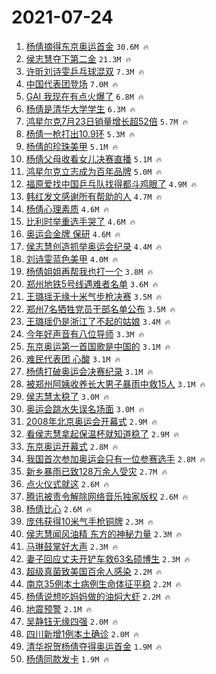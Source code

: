 # 2021-07-24

1. [杨倩摘得东京奥运首金](https://s.weibo.com/weibo?q=%23%E6%9D%A8%E5%80%A9%E6%91%98%E5%BE%97%E4%B8%9C%E4%BA%AC%E5%A5%A5%E8%BF%90%E9%A6%96%E9%87%91%23&Refer=top) `30.6M 🔥`
1. [侯志慧夺下第二金](https://s.weibo.com/weibo?q=%23%E4%BE%AF%E5%BF%97%E6%85%A7%E5%A4%BA%E4%B8%8B%E7%AC%AC%E4%BA%8C%E9%87%91%23&Refer=top) `21.3M 🔥`
1. [许昕刘诗雯乒乓球混双](https://s.weibo.com/weibo?q=%23%E8%AE%B8%E6%98%95%E5%88%98%E8%AF%97%E9%9B%AF%E4%B9%92%E4%B9%93%E7%90%83%E6%B7%B7%E5%8F%8C%23&Refer=top) `7.3M 🔥`
1. [中国代表团登场](https://s.weibo.com/weibo?q=%23%E4%B8%AD%E5%9B%BD%E4%BB%A3%E8%A1%A8%E5%9B%A2%E7%99%BB%E5%9C%BA%23&Refer=top) `7.0M 🔥`
1. [GAI 我现在有点火爆了](https://s.weibo.com/weibo?q=GAI%20%E6%88%91%E7%8E%B0%E5%9C%A8%E6%9C%89%E7%82%B9%E7%81%AB%E7%88%86%E4%BA%86&Refer=top) `6.8M 🔥`
1. [杨倩是清华大学学生](https://s.weibo.com/weibo?q=%23%E6%9D%A8%E5%80%A9%E6%98%AF%E6%B8%85%E5%8D%8E%E5%A4%A7%E5%AD%A6%E5%AD%A6%E7%94%9F%23&Refer=top) `6.3M 🔥`
1. [鸿星尔克7月23日销量增长超52倍](https://s.weibo.com/weibo?q=%23%E9%B8%BF%E6%98%9F%E5%B0%94%E5%85%8B7%E6%9C%8823%E6%97%A5%E9%94%80%E9%87%8F%E5%A2%9E%E9%95%BF%E8%B6%8552%E5%80%8D%23&Refer=top) `5.7M 🔥`
1. [杨倩一枪打出10.9环](https://s.weibo.com/weibo?q=%23%E6%9D%A8%E5%80%A9%E4%B8%80%E6%9E%AA%E6%89%93%E5%87%BA10.9%E7%8E%AF%23&Refer=top) `5.3M 🔥`
1. [杨倩的珍珠美甲](https://s.weibo.com/weibo?q=%23%E6%9D%A8%E5%80%A9%E7%9A%84%E7%8F%8D%E7%8F%A0%E7%BE%8E%E7%94%B2%23&Refer=top) `5.1M 🔥`
1. [杨倩父母收看女儿决赛直播](https://s.weibo.com/weibo?q=%23%E6%9D%A8%E5%80%A9%E7%88%B6%E6%AF%8D%E6%94%B6%E7%9C%8B%E5%A5%B3%E5%84%BF%E5%86%B3%E8%B5%9B%E7%9B%B4%E6%92%AD%23&Refer=top) `5.1M 🔥`
1. [鸿星尔克立志成为百年品牌](https://s.weibo.com/weibo?q=%23%E9%B8%BF%E6%98%9F%E5%B0%94%E5%85%8B%E7%AB%8B%E5%BF%97%E6%88%90%E4%B8%BA%E7%99%BE%E5%B9%B4%E5%93%81%E7%89%8C%23&Refer=top) `5.0M 🔥`
1. [福原爱找中国乒乓队找得都斗鸡眼了](https://s.weibo.com/weibo?q=%E7%A6%8F%E5%8E%9F%E7%88%B1%E6%89%BE%E4%B8%AD%E5%9B%BD%E4%B9%92%E4%B9%93%E9%98%9F%E6%89%BE%E5%BE%97%E9%83%BD%E6%96%97%E9%B8%A1%E7%9C%BC%E4%BA%86&Refer=top) `4.9M 🔥`
1. [韩红发文感谢所有帮助的人](https://s.weibo.com/weibo?q=%23%E9%9F%A9%E7%BA%A2%E5%8F%91%E6%96%87%E6%84%9F%E8%B0%A2%E6%89%80%E6%9C%89%E5%B8%AE%E5%8A%A9%E7%9A%84%E4%BA%BA%23&Refer=top) `4.7M 🔥`
1. [杨倩心理素质](https://s.weibo.com/weibo?q=%23%E6%9D%A8%E5%80%A9%E5%BF%83%E7%90%86%E7%B4%A0%E8%B4%A8%23&Refer=top) `4.6M 🔥`
1. [比利时举重选手哭了](https://s.weibo.com/weibo?q=%23%E6%AF%94%E5%88%A9%E6%97%B6%E4%B8%BE%E9%87%8D%E9%80%89%E6%89%8B%E5%93%AD%E4%BA%86%23&Refer=top) `4.6M 🔥`
1. [奥运会金牌 保研](https://s.weibo.com/weibo?q=%E5%A5%A5%E8%BF%90%E4%BC%9A%E9%87%91%E7%89%8C%20%E4%BF%9D%E7%A0%94&Refer=top) `4.6M 🔥`
1. [侯志慧创造抓举奥运会纪录](https://s.weibo.com/weibo?q=%23%E4%BE%AF%E5%BF%97%E6%85%A7%E5%88%9B%E9%80%A0%E6%8A%93%E4%B8%BE%E5%A5%A5%E8%BF%90%E4%BC%9A%E7%BA%AA%E5%BD%95%23&Refer=top) `4.4M 🔥`
1. [刘诗雯蓝色美甲](https://s.weibo.com/weibo?q=%23%E5%88%98%E8%AF%97%E9%9B%AF%E8%93%9D%E8%89%B2%E7%BE%8E%E7%94%B2%23&Refer=top) `4.0M 🔥`
1. [杨倩姐姐再帮我也打一个](https://s.weibo.com/weibo?q=%23%E6%9D%A8%E5%80%A9%E5%A7%90%E5%A7%90%E5%86%8D%E5%B8%AE%E6%88%91%E4%B9%9F%E6%89%93%E4%B8%80%E4%B8%AA%23&Refer=top) `3.8M 🔥`
1. [郑州地铁5号线遇难者名单](https://s.weibo.com/weibo?q=%23%E9%83%91%E5%B7%9E%E5%9C%B0%E9%93%815%E5%8F%B7%E7%BA%BF%E9%81%87%E9%9A%BE%E8%80%85%E5%90%8D%E5%8D%95%23&Refer=top) `3.6M 🔥`
1. [王璐瑶无缘十米气步枪决赛](https://s.weibo.com/weibo?q=%23%E7%8E%8B%E7%92%90%E7%91%B6%E6%97%A0%E7%BC%98%E5%8D%81%E7%B1%B3%E6%B0%94%E6%AD%A5%E6%9E%AA%E5%86%B3%E8%B5%9B%23&Refer=top) `3.5M 🔥`
1. [郑州7名牺牲党员干部名单公布](https://s.weibo.com/weibo?q=%23%E9%83%91%E5%B7%9E7%E5%90%8D%E7%89%BA%E7%89%B2%E5%85%9A%E5%91%98%E5%B9%B2%E9%83%A8%E5%90%8D%E5%8D%95%E5%85%AC%E5%B8%83%23&Refer=top) `3.5M 🔥`
1. [王璐瑶仍是浙江了不起的姑娘](https://s.weibo.com/weibo?q=%23%E7%8E%8B%E7%92%90%E7%91%B6%E4%BB%8D%E6%98%AF%E6%B5%99%E6%B1%9F%E4%BA%86%E4%B8%8D%E8%B5%B7%E7%9A%84%E5%A7%91%E5%A8%98%23&Refer=top) `3.4M 🔥`
1. [今年好声音有八位导师](https://s.weibo.com/weibo?q=%23%E4%BB%8A%E5%B9%B4%E5%A5%BD%E5%A3%B0%E9%9F%B3%E6%9C%89%E5%85%AB%E4%BD%8D%E5%AF%BC%E5%B8%88%23&Refer=top) `3.3M 🔥`
1. [东京奥运第一首国歌是中国的](https://s.weibo.com/weibo?q=%23%E4%B8%9C%E4%BA%AC%E5%A5%A5%E8%BF%90%E7%AC%AC%E4%B8%80%E9%A6%96%E5%9B%BD%E6%AD%8C%E6%98%AF%E4%B8%AD%E5%9B%BD%E7%9A%84%23&Refer=top) `3.1M 🔥`
1. [难民代表团 心酸](https://s.weibo.com/weibo?q=%E9%9A%BE%E6%B0%91%E4%BB%A3%E8%A1%A8%E5%9B%A2%20%E5%BF%83%E9%85%B8&Refer=top) `3.1M 🔥`
1. [杨倩打破奥运会决赛纪录](https://s.weibo.com/weibo?q=%23%E6%9D%A8%E5%80%A9%E6%89%93%E7%A0%B4%E5%A5%A5%E8%BF%90%E4%BC%9A%E5%86%B3%E8%B5%9B%E7%BA%AA%E5%BD%95%23&Refer=top) `3.1M 🔥`
1. [被郑州阿姨收养长大男子暴雨中救15人](https://s.weibo.com/weibo?q=%23%E8%A2%AB%E9%83%91%E5%B7%9E%E9%98%BF%E5%A7%A8%E6%94%B6%E5%85%BB%E9%95%BF%E5%A4%A7%E7%94%B7%E5%AD%90%E6%9A%B4%E9%9B%A8%E4%B8%AD%E6%95%9115%E4%BA%BA%23&Refer=top) `3.1M 🔥`
1. [侯志慧太稳了](https://s.weibo.com/weibo?q=%23%E4%BE%AF%E5%BF%97%E6%85%A7%E5%A4%AA%E7%A8%B3%E4%BA%86%23&Refer=top) `3.0M 🔥`
1. [奥运会跳水失误名场面](https://s.weibo.com/weibo?q=%23%E5%A5%A5%E8%BF%90%E4%BC%9A%E8%B7%B3%E6%B0%B4%E5%A4%B1%E8%AF%AF%E5%90%8D%E5%9C%BA%E9%9D%A2%23&Refer=top) `3.0M 🔥`
1. [2008年北京奥运会开幕式](https://s.weibo.com/weibo?q=%232008%E5%B9%B4%E5%8C%97%E4%BA%AC%E5%A5%A5%E8%BF%90%E4%BC%9A%E5%BC%80%E5%B9%95%E5%BC%8F%23&Refer=top) `2.9M 🔥`
1. [看侯志慧拿起保温杯就知道稳了](https://s.weibo.com/weibo?q=%23%E7%9C%8B%E4%BE%AF%E5%BF%97%E6%85%A7%E6%8B%BF%E8%B5%B7%E4%BF%9D%E6%B8%A9%E6%9D%AF%E5%B0%B1%E7%9F%A5%E9%81%93%E7%A8%B3%E4%BA%86%23&Refer=top) `2.9M 🔥`
1. [东京奥运开幕式](https://s.weibo.com/weibo?q=%23%E4%B8%9C%E4%BA%AC%E5%A5%A5%E8%BF%90%E5%BC%80%E5%B9%95%E5%BC%8F%23&Refer=top) `2.8M 🔥`
1. [我国首次参加奥运会只有一位参赛选手](https://s.weibo.com/weibo?q=%23%E6%88%91%E5%9B%BD%E9%A6%96%E6%AC%A1%E5%8F%82%E5%8A%A0%E5%A5%A5%E8%BF%90%E4%BC%9A%E5%8F%AA%E6%9C%89%E4%B8%80%E4%BD%8D%E5%8F%82%E8%B5%9B%E9%80%89%E6%89%8B%23&Refer=top) `2.8M 🔥`
1. [新乡暴雨已致128万余人受灾](https://s.weibo.com/weibo?q=%23%E6%96%B0%E4%B9%A1%E6%9A%B4%E9%9B%A8%E5%B7%B2%E8%87%B4128%E4%B8%87%E4%BD%99%E4%BA%BA%E5%8F%97%E7%81%BE%23&Refer=top) `2.7M 🔥`
1. [点火仪式就这](https://s.weibo.com/weibo?q=%23%E7%82%B9%E7%81%AB%E4%BB%AA%E5%BC%8F%E5%B0%B1%E8%BF%99%23&Refer=top) `2.6M 🔥`
1. [腾讯被责令解除网络音乐独家版权](https://s.weibo.com/weibo?q=%23%E8%85%BE%E8%AE%AF%E8%A2%AB%E8%B4%A3%E4%BB%A4%E8%A7%A3%E9%99%A4%E7%BD%91%E7%BB%9C%E9%9F%B3%E4%B9%90%E7%8B%AC%E5%AE%B6%E7%89%88%E6%9D%83%23&Refer=top) `2.6M 🔥`
1. [杨倩比心](https://s.weibo.com/weibo?q=%23%E6%9D%A8%E5%80%A9%E6%AF%94%E5%BF%83%23&Refer=top) `2.6M 🔥`
1. [庞伟获得10米气手枪铜牌](https://s.weibo.com/weibo?q=%23%E5%BA%9E%E4%BC%9F%E8%8E%B7%E5%BE%9710%E7%B1%B3%E6%B0%94%E6%89%8B%E6%9E%AA%E9%93%9C%E7%89%8C%23&Refer=top) `2.3M 🔥`
1. [侯志慧闻风油精 东方的神秘力量](https://s.weibo.com/weibo?q=%E4%BE%AF%E5%BF%97%E6%85%A7%E9%97%BB%E9%A3%8E%E6%B2%B9%E7%B2%BE%20%E4%B8%9C%E6%96%B9%E7%9A%84%E7%A5%9E%E7%A7%98%E5%8A%9B%E9%87%8F&Refer=top) `2.3M 🔥`
1. [马琳鼓掌好大声](https://s.weibo.com/weibo?q=%23%E9%A9%AC%E7%90%B3%E9%BC%93%E6%8E%8C%E5%A5%BD%E5%A4%A7%E5%A3%B0%23&Refer=top) `2.3M 🔥`
1. [妻子回应丈夫开铲车救63名硕博生](https://s.weibo.com/weibo?q=%23%E5%A6%BB%E5%AD%90%E5%9B%9E%E5%BA%94%E4%B8%88%E5%A4%AB%E5%BC%80%E9%93%B2%E8%BD%A6%E6%95%9163%E5%90%8D%E7%A1%95%E5%8D%9A%E7%94%9F%23&Refer=top) `2.3M 🔥`
1. [超级真菌致美国百余人感染](https://s.weibo.com/weibo?q=%23%E8%B6%85%E7%BA%A7%E7%9C%9F%E8%8F%8C%E8%87%B4%E7%BE%8E%E5%9B%BD%E7%99%BE%E4%BD%99%E4%BA%BA%E6%84%9F%E6%9F%93%23&Refer=top) `2.2M 🔥`
1. [南京35例本土病例生命体征平稳](https://s.weibo.com/weibo?q=%23%E5%8D%97%E4%BA%AC35%E4%BE%8B%E6%9C%AC%E5%9C%9F%E7%97%85%E4%BE%8B%E7%94%9F%E5%91%BD%E4%BD%93%E5%BE%81%E5%B9%B3%E7%A8%B3%23&Refer=top) `2.2M 🔥`
1. [杨倩说想吃妈妈做的油焖大虾](https://s.weibo.com/weibo?q=%23%E6%9D%A8%E5%80%A9%E8%AF%B4%E6%83%B3%E5%90%83%E5%A6%88%E5%A6%88%E5%81%9A%E7%9A%84%E6%B2%B9%E7%84%96%E5%A4%A7%E8%99%BE%23&Refer=top) `2.2M 🔥`
1. [地震预警](https://s.weibo.com/weibo?q=%E5%9C%B0%E9%9C%87%E9%A2%84%E8%AD%A6&Refer=top) `2.1M 🔥`
1. [吴静钰无缘四强](https://s.weibo.com/weibo?q=%23%E5%90%B4%E9%9D%99%E9%92%B0%E6%97%A0%E7%BC%98%E5%9B%9B%E5%BC%BA%23&Refer=top) `2.0M 🔥`
1. [四川新增1例本土确诊](https://s.weibo.com/weibo?q=%23%E5%9B%9B%E5%B7%9D%E6%96%B0%E5%A2%9E1%E4%BE%8B%E6%9C%AC%E5%9C%9F%E7%A1%AE%E8%AF%8A%23&Refer=top) `2.0M 🔥`
1. [清华祝贺杨倩夺得奥运首金](https://s.weibo.com/weibo?q=%23%E6%B8%85%E5%8D%8E%E7%A5%9D%E8%B4%BA%E6%9D%A8%E5%80%A9%E5%A4%BA%E5%BE%97%E5%A5%A5%E8%BF%90%E9%A6%96%E9%87%91%23&Refer=top) `1.9M 🔥`
1. [杨倩同款发卡](https://s.weibo.com/weibo?q=%E6%9D%A8%E5%80%A9%E5%90%8C%E6%AC%BE%E5%8F%91%E5%8D%A1&Refer=top) `1.9M 🔥`
